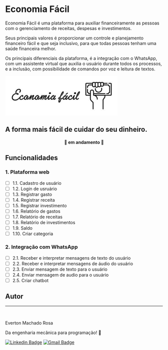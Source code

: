 # Economia Fácil
Economia Fácil é uma plataforma para auxiliar financeiramente as pessoas com o gerenciamento de receitas, despesas e investimentos.

Seus principais valores é proporcionar um controle e planejamento financeiro fácil e que seja inclusivo, para que todas pessoas tenham uma saúde financeira melhor.

Os principais diferenciais da plataforma, é a integração com o WhatsApp, com um assistente virtual que auxilia o usuário durante todos os processos, e a inclusão, com possibilidade de comandos por voz e leitura de textos. 

![Screenshot](Logo.png)
## A forma mais fácil de cuidar do seu dinheiro.

<h4 align="center"> 
	🚧  em andamento  🚧
</h4>


## Funcionalidades

### 1. Plataforma web
- [ ] 1.1. Cadastro de usuário
- [ ] 1.2. Login de usruário
- [ ] 1.3. Registrar gasto
- [ ] 1.4. Registrar receita
- [ ] 1.5. Registrar investimento
- [ ] 1.6. Relatório de gastos
- [ ] 1.7. Relatório de receitas
- [ ] 1.8. Relatório de investimentos
- [ ] 1.9. Saldo
- [ ] 1.10. Criar categoria
### 2. Integração com WhatsApp
- [ ] 2.1. Receber e interpretar mensagens de texto do usuário
- [ ] 2.2. Receber e interpretar mensagens de áudio do usuário
- [ ] 2.3. Enviar mensagem de texto para o usuário
- [ ] 2.4. Enviar mensagem de audio para o usuário
- [ ] 2.5. Criar chatbot

## Autor

---


<img style="border-radius: 50%;" src="https://avatars.githubusercontent.com/u/76562935?s=400&u=86023b502ff84808b186ff0b95162f59eae97d3f&v=4" width="100px;" alt=""/>

Everton Machado Rosa

Da engenharia mecânica para programação! 🚀

[![Linkedin Badge](https://img.shields.io/badge/-Everton-blue?style=flat-square&logo=Linkedin&logoColor=white&link=https://www.linkedin.com/in/everton-machado-rosa-b7202287/)](https://www.linkedin.com/in/everton-machado-rosa-b7202287/)
[![Gmail Badge](https://img.shields.io/badge/-everton.mr1@gmail.com-c14438?style=flat-square&logo=Gmail&logoColor=white&link=mailto:everton.mr1@gmail.com)](mailto:everton.mr1@gmail.com)

